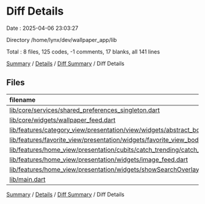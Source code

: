 # Diff Details

Date : 2025-04-06 23:03:27

Directory /home/lynx/dev/wallpaper_app/lib

Total : 8 files,  125 codes, -1 comments, 17 blanks, all 141 lines

[Summary](results.md) / [Details](details.md) / [Diff Summary](diff.md) / Diff Details

## Files
| filename | language | code | comment | blank | total |
| :--- | :--- | ---: | ---: | ---: | ---: |
| [lib/core/services/shared\_preferences\_singleton.dart](/lib/core/services/shared_preferences_singleton.dart) | Dart | 29 | 0 | 9 | 38 |
| [lib/core/widgets/wallpaper\_feed.dart](/lib/core/widgets/wallpaper_feed.dart) | Dart | 7 | 0 | -1 | 6 |
| [lib/features/category\_view/presentation/view/widgets/abstract\_body.dart](/lib/features/category_view/presentation/view/widgets/abstract_body.dart) | Dart | 11 | 0 | 0 | 11 |
| [lib/features/favorite\_view/presentation/widgets/favorite\_view\_body.dart](/lib/features/favorite_view/presentation/widgets/favorite_view_body.dart) | Dart | 33 | 0 | 0 | 33 |
| [lib/features/home\_view/presentation/cubits/catch\_trending/catch\_trending\_cubit.dart](/lib/features/home_view/presentation/cubits/catch_trending/catch_trending_cubit.dart) | Dart | 10 | -1 | 4 | 13 |
| [lib/features/home\_view/presentation/widgets/image\_feed.dart](/lib/features/home_view/presentation/widgets/image_feed.dart) | Dart | 20 | 0 | 3 | 23 |
| [lib/features/home\_view/presentation/widgets/showSearchOverlay.dart](/lib/features/home_view/presentation/widgets/showSearchOverlay.dart) | Dart | 12 | 0 | 2 | 14 |
| [lib/main.dart](/lib/main.dart) | Dart | 3 | 0 | 0 | 3 |

[Summary](results.md) / [Details](details.md) / [Diff Summary](diff.md) / Diff Details